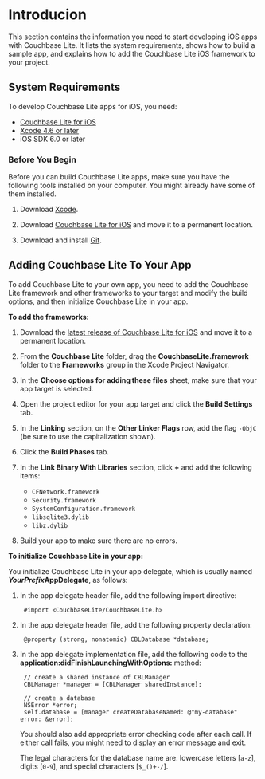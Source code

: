 # Introducion
This section contains the information you need to start developing iOS apps with Couchbase Lite. It lists the system requirements, shows how to build a sample app, and explains how to add the Couchbase Lite iOS framework to your project.

## System Requirements

To develop Couchbase Lite apps for iOS, you need:

* [Couchbase Lite for iOS](http://www.couchbase.com/communities/couchbase-lite)
* [Xcode 4.6 or later](https://developer.apple.com/xcode/index.php)
* iOS SDK 6.0 or later

### Before You Begin

Before you can build Couchbase Lite apps, make sure you have the following tools installed on your computer. You might already have  some of them installed.

1. Download [Xcode](https://developer.apple.com/xcode/).

4. Download [Couchbase Lite for iOS](http://www.couchbase.com/download#cb-mobile) and move it to a permanent location.

3. Download and install [Git](http://git-scm.com).


## Adding Couchbase Lite To Your App

To add Couchbase Lite to your own app, you need to add the Couchbase Lite framework and other frameworks to your target and modify the build options, and then initialize Couchbase Lite in your app.
 
**To add the frameworks:** 

1. Download the [latest release of Couchbase Lite for iOS](http://www.couchbase.com/communities/couchbase-lite) and move it to a permanent location.

2. From the **Couchbase Lite** folder, drag the **CouchbaseLite.framework** folder to the **Frameworks** group in the Xcode Project Navigator.

3. In the **Choose options for adding these files** sheet, make sure that your app target is selected.

4. Open the project editor for your app target and click the **Build Settings** tab.

5. In the **Linking** section, on the **Other Linker Flags** row, add the flag `-ObjC` (be sure to use the capitalization shown).

6. Click the **Build Phases** tab.

7. In the **Link Binary With Libraries** section, click **+** and add the following items:
    * `CFNetwork.framework`
    * `Security.framework`
    * `SystemConfiguration.framework`
    * `libsqlite3.dylib`
    * `libz.dylib`

8. Build your app to make sure there are no errors.

**To initialize Couchbase Lite in your app:**

You initialize Couchbase Lite in your app delegate, which is usually named ***YourPrefix*AppDelegate**, as follows:

1. In the app delegate header file, add the following import directive:  

        #import <CouchbaseLite/CouchbaseLite.h>

2. In the app delegate header file, add the following property declaration:  

        @property (strong, nonatomic) CBLDatabase *database;
    
3. In the app delegate implementation file, add the following code to the **application:didFinishLaunchingWithOptions:** method:  

        // create a shared instance of CBLManager
        CBLManager *manager = [CBLManager sharedInstance];
        
        // create a database
        NSError *error;
        self.database = [manager createDatabaseNamed: @"my-database" error: &error];
    
    You should also add appropriate error checking code after each call. If either call fails, you might need to display an error message and exit.
    
    The legal characters for the database name are: lowercase letters \[`a-z`], digits \[`0-9`], and special characters \[`$_()+-/`].


